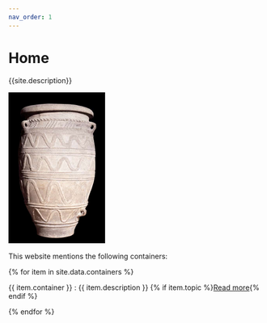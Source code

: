 ```yaml
---
nav_order: 1
---
```


# Home

{{site.description}}

![pithos](./images/pithos.png)

This website mentions the following containers:

{% for item in site.data.containers %}

{{ item.container }}
: {{ item.description }} {% if item.topic %}[Read more]({{item.topic}}){% endif %}

{% endfor %}